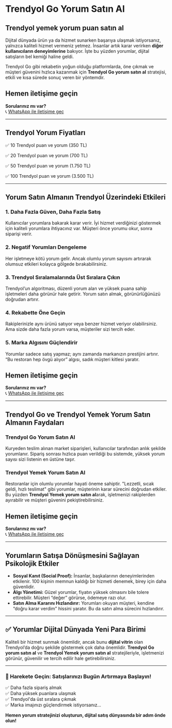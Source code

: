 # Trendyol Go Yorum Satın Al

## Trendyol yemek yorum puan satın al

Dijital dünyada ürün ya da hizmet sunarken başarıya ulaşmak istiyorsanız, yalnızca kaliteli hizmet vermeniz yetmez. İnsanlar artık karar verirken **diğer kullanıcıların deneyimlerine** bakıyor. İşte bu yüzden yorumlar, dijital satışların bel kemiği haline geldi.

Trendyol Go gibi rekabetin yoğun olduğu platformlarda, öne çıkmak ve müşteri güvenini hızlıca kazanmak için **Trendyol Go yorum satın al** stratejisi, etkili ve kısa sürede sonuç veren bir yöntemdir.

## Hemen iletişime geçin

**Sorularınız mı var?**  
📞 [WhatsApp ile iletişime geç](https://wa.me/+905428597450)

---

## Trendyol Yorum Fiyatları

✅ 10 Trendyol puan ve yorum (350 TL)

✅ 20 Trendyol puan ve yorum (700 TL) 

✅ 50 Trendyol puan ve yorum (1.750 TL) 

✅ 100 Trendyol puan ve yorum (3.500 TL)

---

## Yorum Satın Almanın Trendyol Üzerindeki Etkileri

### 1. Daha Fazla Güven, Daha Fazla Satış
Kullanıcılar yorumlara bakarak karar verir. İyi hizmet verdiğinizi göstermek için kaliteli yorumlara ihtiyacınız var. Müşteri önce yorumu okur, sonra siparişi verir.

### 2. Negatif Yorumları Dengeleme
Her işletmeye kötü yorum gelir. Ancak olumlu yorum sayısını artırarak olumsuz etkileri kolayca gölgede bırakabilirsiniz.

### 3. Trendyol Sıralamalarında Üst Sıralara Çıkın
Trendyol’un algoritması, düzenli yorum alan ve yüksek puana sahip işletmeleri daha görünür hale getirir. Yorum satın almak, görünürlüğünüzü doğrudan artırır.

### 4. Rekabette Öne Geçin
Rakiplerinizle aynı ürünü satıyor veya benzer hizmet veriyor olabilirsiniz. Ama sizde daha fazla yorum varsa, müşteriler sizi tercih eder.

### 5. Marka Algısını Güçlendirir
Yorumlar sadece satış yapmaz; aynı zamanda markanızın prestijini artırır. “Bu restoran hep övgü alıyor” algısı, sadık müşteri kitlesi yaratır.

## Hemen iletişime geçin

**Sorularınız mı var?**  
📞 [WhatsApp ile iletişime geç](https://wa.me/+905428597450)

---

## Trendyol Go ve Trendyol Yemek Yorum Satın Almanın Faydaları

### Trendyol Go Yorum Satın Al
Kuryeden teslim alınan market siparişleri, kullanıcılar tarafından anlık şekilde yorumlanır. Sipariş sonrası hızlıca puan verildiği bu sistemde, yüksek yorum sayısı sizi listenin en üstüne taşır.

### Trendyol Yemek Yorum Satın Al
Restoranlar için olumlu yorumlar hayati öneme sahiptir. "Lezzetli, sıcak geldi, hızlı teslimat" gibi yorumlar, müşterinin karar sürecini doğrudan etkiler. Bu yüzden **Trendyol Yemek yorum satın al**arak, işletmenizi rakiplerden ayırabilir ve müşteri güvenini pekiştirebilirsiniz.

## Hemen iletişime geçin

**Sorularınız mı var?**  
📞 [WhatsApp ile iletişime geç](https://wa.me/+905428597450)

---

## Yorumların Satışa Dönüşmesini Sağlayan Psikolojik Etkiler

- **Sosyal Kanıt (Social Proof):** İnsanlar, başkalarının deneyimlerinden etkilenir. 100 kişinin memnun kaldığı bir hizmeti denemek, birey için daha güvenlidir.
- **Algı Yönetimi:** Güzel yorumlar, fiyatın yüksek olmasını bile tolere ettirebilir. Müşteri “değer” görürse, ödemeye razı olur.
- **Satın Alma Kararını Hızlandırır:** Yorumları okuyan müşteri, kendine “doğru karar verdim” hissini yaratır. Bu da satın alma sürecini hızlandırır.

---

## ✅ Yorumlar Dijital Dünyada Yeni Para Birimi

Kaliteli bir hizmet sunmak önemlidir, ancak bunu **dijital vitrin** olan Trendyol’da doğru şekilde göstermek çok daha önemlidir. **Trendyol Go yorum satın al** ve **Trendyol Yemek yorum satın al** stratejileriyle, işletmenizi görünür, güvenilir ve tercih edilir hale getirebilirsiniz.

---

### 🎯 Harekete Geçin: Satışlarınızı Bugün Artırmaya Başlayın!

✅ Daha fazla sipariş almak  
✅ Daha yüksek puanlara ulaşmak  
✅ Trendyol'da üst sıralara çıkmak  
✅ Marka imajınızı güçlendirmek istiyorsanız...

**Hemen yorum stratejinizi oluşturun, dijital satış dünyasında bir adım önde olun!**
